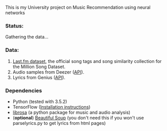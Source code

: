 This is my University project on Music Recommendation using neural networks

### Status:
Gathering the data...

### Data:
1. [Last.fm dataset](http://labrosa.ee.columbia.edu/millionsong/lastfm), the official song tags and song similarity collection for the Million Song Dataset.
2. Audio samples from Deezer ([API](http://developers.deezer.com/)).
3. Lyrics from Genius ([API](https://genius.com/developers)).

### Dependencies
- Python (tested with 3.5.2)
- TensorFlow ([Installation instructions](https://www.tensorflow.org/install/))
- [librosa](https://github.com/librosa/librosa) (a python package for music and audio analysis)
- (__optional__) [Beautiful Soup](https://www.crummy.com/software/BeautifulSoup/bs4/doc/) (you don't need this if you won't use parselyrics.py to get lyrics from html pages)